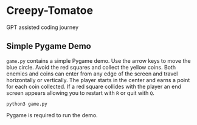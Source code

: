 # Creepy-Tomatoe

GPT assisted coding journey

## Simple Pygame Demo

`game.py` contains a simple Pygame demo. Use the arrow keys to move the blue circle.
Avoid the red squares and collect the yellow coins. Both enemies and coins can
enter from any edge of the screen and travel horizontally or vertically. The
player starts in the center and earns a point for each coin collected. If a red
square collides with the player an end screen appears allowing you to restart
with `R` or quit with `Q`.

```
python3 game.py
```

Pygame is required to run the demo.
